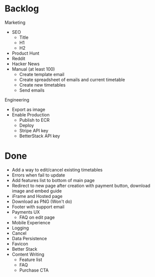 # Backlog

Marketing
- SEO
  - Title
  - H1
  - H2
- Product Hunt
- Reddit
- Hacker News
- Manual (at least 100)
  - Create template email
  - Create spreadsheet of emails and current timetable
  - Create new timetables
  - Send emails

Engineering
- Export as image
- Enable Production
  - Publish to ECR
  - Deploy
  - Stripe API key
  - BetterStack API key

# Done

- Add a way to edit/cancel existing timetables
- Errors when fail to update
- Add features list to bottom of main page
- Redirect to new page after creation with payment button, download image and embed guide
- iFrame and Hosted page
- Download as PNG (Won't do)
- Footer with support email
- Payments UX
  - FAQ on edit page
- Mobile Experience
- Logging
- Cancel
- Data Persistence
- Favicon
- Better Stack
- Content Writing
  - Feature list
  - FAQ
  - Purchase CTA
